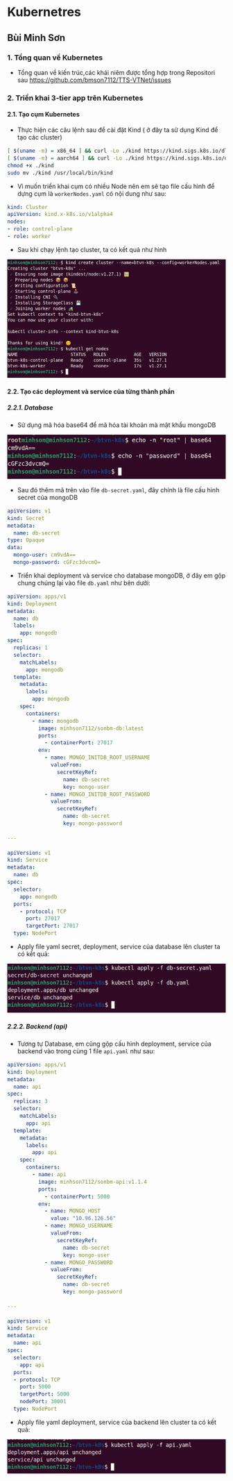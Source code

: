 # Kubernetres
## Bùi Minh Sơn
### 1. Tổng quan về Kubernetes
- Tổng quan về kiến trúc,các khái niêm được tổng hợp trong Repositori sau https://github.com/bmson7112/TTS-VTNet/issues

### 2. Triển khai 3-tier app trên Kubernetes

#### 2.1. Tạo cụm Kubernetes 

- Thực hiện các câu lệnh sau để cài đặt Kind ( ở đây ta sử dụng Kind để tạo các cluster)
```sh
[ $(uname -m) = x86_64 ] && curl -Lo ./kind https://kind.sigs.k8s.io/dl/v0.19.0/kind-linux-amd64
[ $(uname -m) = aarch64 ] && curl -Lo ./kind https://kind.sigs.k8s.io/dl/v0.19.0/kind-linux-arm64
chmod +x ./kind
sudo mv ./kind /usr/local/bin/kind
```
- Vì muốn triển khai cụm có nhiều Node nên em sẽ tạo  file cấu hình để dựng cụm là `workerNodes.yaml` có nội dung như sau:

```yaml
kind: Cluster
apiVersion: kind.x-k8s.io/v1alpha4
nodes:
- role: control-plane
- role: worker
```
- Sau khi chạy lệnh tạo cluster, ta có kết quả như hình 

![alt](./images/create-cluster.png)

#### 2.2. Tạo các deployment và service của từng thành phần 
##### 2.2.1. Database
- Sử dụng mã hóa base64 để mã hóa tài khoản mà mật khẩu mongoDB

![alt](./images/create-secret.png)
- Sau đó thêm mã trên vào file `db-secret.yaml`, đây chính là file cấu hình secret của mongoDB

```yaml
apiVersion: v1
kind: Secret
metadata:
  name: db-secret
type: Opaque
data:
  mongo-user: cm9vdA==
  mongo-password: cGFzc3dvcmQ=
```
- Triển khai deployment và service cho database mongoDB, ở đây em gộp chung chúng lại vào file `db.yaml` như bên dưới: 

```yaml
apiVersion: apps/v1
kind: Deployment
metadata:
  name: db
  labels:
    app: mongodb
spec:
  replicas: 1
  selector:
    matchLabels:
      app: mongodb
  template:
    metadata:
      labels:
        app: mongodb
    spec:
      containers:
        - name: mongodb
          image: minhson7112/sonbm-db:latest
          ports:
            - containerPort: 27017
          env:
            - name: MONGO_INITDB_ROOT_USERNAME
              valueFrom:
                secretKeyRef:
                  name: db-secret
                  key: mongo-user
            - name: MONGO_INITDB_ROOT_PASSWORD
              valueFrom:
                secretKeyRef:
                  name: db-secret
                  key: mongo-password

---

apiVersion: v1
kind: Service
metadata:
  name: db
spec:
  selector:
    app: mongodb
  ports:
    - protocol: TCP
      port: 27017
      targetPort: 27017
  type: NodePort 
```
- Apply file yaml secret, deployment, service của database lên cluster ta có kết quả:

![alt](./images/apply-db.png)

##### 2.2.2. Backend (api)
- Tương tự Database, em cũng gộp cấu hình deployment, service của backend vào trong cùng 1 file `api.yaml` như sau:

```yaml
apiVersion: apps/v1
kind: Deployment
metadata:
  name: api
spec:
  replicas: 3
  selector:
    matchLabels:
      app: api
  template:
    metadata:
      labels:
        app: api
    spec:
      containers:
        - name: api
          image: minhson7112/sonbm-api:v1.1.4
          ports:
            - containerPort: 5000
          env:
            - name: MONGO_HOST
              value: "10.96.126.56"
            - name: MONGO_USERNAME
              valueFrom:
                secretKeyRef:
                  name: db-secret
                  key: mongo-user
            - name: MONGO_PASSWORD
              valueFrom:
                secretKeyRef:
                  name: db-secret
                  key: mongo-password

---

apiVersion: v1
kind: Service
metadata:
  name: api
spec:
  selector:
    app: api
  ports:
  - protocol: TCP
    port: 5000
    targetPort: 5000
    nodePort: 30001
  type: NodePort
```
- Apply file yaml deployment, service của backend lên cluster ta có kết quả:

![alt](./images/apply-backend.png)